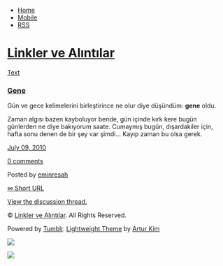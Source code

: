 -   [Home](/)
-   [Mobile](/mobile)
-   [RSS](http://eminresah.tumblr.com/rss)

[Linkler ve Alıntılar](/)
=========================

[Text](http://eminresah.tumblr.com/post/788606326/gene)

### [Gene](http://eminresah.tumblr.com/post/788606326/gene)

Gün ve gece kelimelerini birleştirince ne olur diye düşündüm: **gene**
oldu.

Zaman algısı bazen kayboluyor bende, gün içinde kırk kere bugün
günlerden ne diye bakıyorum saate. Cumaymış bugün, dışardakiler için,
hafta sonu denen de bir şey var şimdi… Kayıp zaman bu olsa gerek.

[July 09, 2010](http://eminresah.tumblr.com/post/788606326/gene)

[0
comments](http://eminresah.tumblr.com/post/788606326/gene#disqus_thread)

Posted by [eminresah](http://eminresah.tumblr.com/)

[∞ Short URL](http://tmblr.co/ZWS1Oyl0Irs)

[View the discussion thread.](http://erblog.disqus.com/?url=ref)

© [Linkler ve Alıntılar](/). All Rights Reserved.

Powered by [Tumblr](http://tumblr.com). [Lightweight
Theme](http://www.tumblr.com/theme/10820) by [Artur
Kim](http://arturkim.com)

![](https://px.srvcs.tumblr.com/impixu?T=1434918999&J=eyJ0eXBlIjoidXJsIiwidXJsIjoiaHR0cDpcL1wvZW1pbnJlc2FoLnR1bWJsci5jb21cL3Bvc3RcLzc4ODYwNjMyNlwvZ2VuZSIsInJlcXR5cGUiOjAsInJvdXRlIjoiXC9wb3N0XC86aWRcLzpzdW1tYXJ5Iiwibm9zY3JpcHQiOjF9&U=DBNCCHGACF&K=ad09841eb2052d93af7c8a8bf257f72659e5fb63f6627d14e17bb403abdffe3f&R=)

![](https://px.srvcs.tumblr.com/impixu?T=1434918999&J=eyJ0eXBlIjoicG9zdCIsInVybCI6Imh0dHA6XC9cL2VtaW5yZXNhaC50dW1ibHIuY29tXC9wb3N0XC83ODg2MDYzMjZcL2dlbmUiLCJyZXF0eXBlIjowLCJyb3V0ZSI6IlwvcG9zdFwvOmlkXC86c3VtbWFyeSIsInBvc3RzIjpbeyJwb3N0aWQiOiI3ODg2MDYzMjYiLCJibG9naWQiOiIzNjQ4MDI4Iiwic291cmNlIjozM31dLCJub3NjcmlwdCI6MX0=&U=HOLLLJAFEE&K=104fb2875801d3172ad694ac22fefcd4ea859b3bcc917b7d8dd70dc4c554efab&R=)

